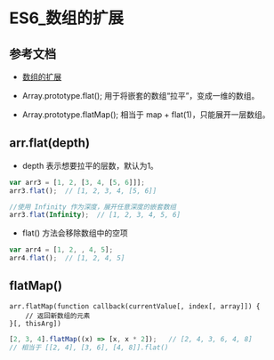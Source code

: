 # ES6_数组的扩展

## 参考文档
- [数组的扩展](http://es6.ruanyifeng.com/#docs/array)

- Array.prototype.flat();  用于将嵌套的数组“拉平”，变成一维的数组。
- Array.prototype.flatMap();  相当于 map + flat(1)，只能展开一层数组。

## arr.flat(depth)
- depth 表示想要拉平的层数，默认为1。
```js
var arr3 = [1, 2, [3, 4, [5, 6]]];
arr3.flat();  // [1, 2, 3, 4, [5, 6]]

//使用 Infinity 作为深度，展开任意深度的嵌套数组
arr3.flat(Infinity);  // [1, 2, 3, 4, 5, 6]
```

- flat() 方法会移除数组中的空项
```js
var arr4 = [1, 2, , 4, 5];
arr4.flat();  // [1, 2, 4, 5]
```

## flatMap()
```
arr.flatMap(function callback(currentValue[, index[, array]]) {
    // 返回新数组的元素
}[, thisArg])
```
```js
[2, 3, 4].flatMap((x) => [x, x * 2]);   // [2, 4, 3, 6, 4, 8]
// 相当于 [[2, 4], [3, 6], [4, 8]].flat()
```
